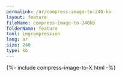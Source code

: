 ```yaml
---
permalink: /ar/compress-image-to-240-kb
layout: feature
fileName: compress-image-to-240kb
folderName: feature
tool: imgcompression
lang: ar
size: 240
type: kb
---
```


{%- include compress-image-to-X.html -%}
